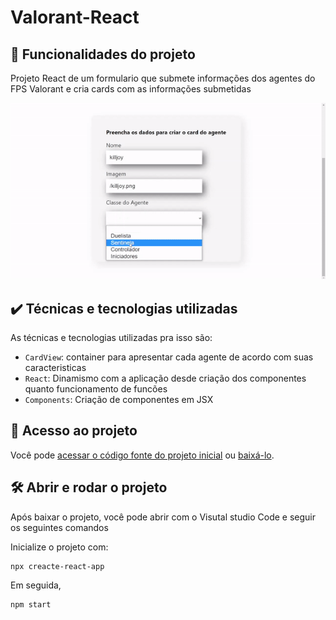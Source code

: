 # Valorant-React


## 🔨 Funcionalidades do projeto

Projeto React de um formulario que submete informações dos agentes do FPS Valorant e cria cards com as informações submetidas

![](public/imagens/gif.gif)

## ✔️ Técnicas e tecnologias utilizadas

As técnicas e tecnologias utilizadas pra isso são:

- `CardView`: container para apresentar cada agente de acordo com suas caracteristicas
- `React`: Dinamismo com a aplicação desde criação dos componentes quanto funcionamento de funcões
- `Components`: Criação de componentes em JSX

## 📁 Acesso ao projeto

Você pode [acessar o código fonte do projeto inicial](https://github.com/cesarsouza13/Valorant-React) ou [baixá-lo](https://github.com/cesarsouza13/Valorant-React/archive/refs/heads/main.zip).


## 🛠️ Abrir e rodar o projeto

Após baixar o projeto, você pode abrir com o Visutal studio Code e seguir os seguintes comandos 

Inicialize o projeto com:
```
npx creacte-react-app
```
Em seguida,

```
npm start
```
